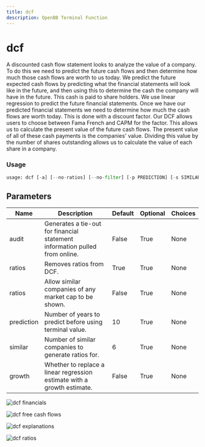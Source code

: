 ```yaml
---
title: dcf
description: OpenBB Terminal Function
---
```


# dcf

A discounted cash flow statement looks to analyze the value of a company. To do this we need to predict the future cash flows and then determine how much those cash flows are worth to us today. We predict the future expected cash flows by predicting what the financial statements will look like in the future, and then using this to determine the cash the company will have in the future. This cash is paid to share holders. We use linear regression to predict the future financial statements. Once we have our predicted financial statements we need to determine how much the cash flows are worth today. This is done with a discount factor. Our DCF allows users to choose between Fama French and CAPM for the factor. This allows us to calculate the present value of the future cash flows. The present value of all of these cash payments is the companies' value. Dividing this value by the number of shares outstanding allows us to calculate the value of each share in a company.

### Usage 
```python
usage: dcf [-a] [--no-ratios] [--no-filter] [-p PREDICTION] [-s SIMILAR] [-g]
```

## Parameters

| Name | Description | Default | Optional | Choices |
| ---- | ----------- | ------- | -------- | ------- |
| audit | Generates a tie-out for financial statement information pulled from online. | False | True | None |
| ratios | Removes ratios from DCF. | True | True | None |
| ratios | Allow similar companies of any market cap to be shown. | False | True | None |
| prediction | Number of years to predict before using terminal value. | 10 | True | None |
| similar | Number of similar companies to generate ratios for. | 6 | True | None |
| growth | Whether to replace a linear regression estimate with a growth estimate. | False | True | None |


![dcf financials](https://user-images.githubusercontent.com/46355364/154241001-42be82e5-f001-4fd1-bcf4-cd55c7cef358.png)

![dcf free cash flows](https://user-images.githubusercontent.com/46355364/154241130-f52c580e-710d-4cac-a8f3-f9bfece7865a.png)

![dcf explanations](https://user-images.githubusercontent.com/46355364/154241408-5476f0ea-4789-4691-a063-6b43c382fce6.png)

![dcf ratios](https://user-images.githubusercontent.com/46355364/154241575-f931c05a-c765-4abd-9cc1-0a0795aeaec3.png)

